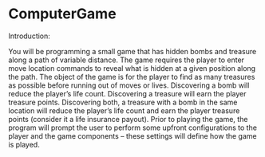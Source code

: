 # ComputerGame

 Introduction:
 
 You will be programming a small game that has hidden bombs and treasure along a path
of variable distance. The game requires the player to enter move location commands to reveal what is
hidden at a given position along the path. The object of the game is for the player to find as many
treasures as possible before running out of moves or lives. Discovering a bomb will reduce the player’s
life count. Discovering a treasure will earn the player treasure points. Discovering both, a treasure
with a bomb in the same location will reduce the player’s life count and earn the player treasure points
(consider it a life insurance payout). Prior to playing the game, the program will prompt the user to
perform some upfront configurations to the player and the game components – these settings will
define how the game is played.
